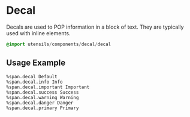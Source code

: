 
# Decal
Decals are used to <span class="decal important">POP</span> information in a block of text.
They are typically used with inline elements.


```sass
@import utensils/components/decal/decal
```

## Usage Example

```haml
%span.decal Default
%span.decal.info Info
%span.decal.important Important
%span.decal.success Success
%span.decal.warning Warning
%span.decal.danger Danger
%span.decal.primary Primary
```

